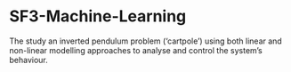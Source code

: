 # SF3-Machine-Learning
The study an inverted pendulum problem (‘cartpole’) using both linear and non-linear modelling approaches to analyse and control the system’s behaviour. 
